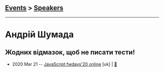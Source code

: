 ## [Events](../README.md) > [Speakers](../speakers.md)
---

# Андрій Шумада

## Жодних відмазок, щоб не писати тести!
- 2020 Mar 21 -- [JavaScript fwdays&#39;20 online](https://youtu.be/h07k067qWUk) [uk] | [:notebook:](https://www.slideshare.net/fwdays/andrii-shumada-no-excuses-for-not-writing-tests)  
